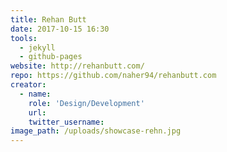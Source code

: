 ```yaml
---
title: Rehan Butt
date: 2017-10-15 16:30
tools:
  - jekyll
  - github-pages
website: http://rehanbutt.com/
repo: https://github.com/naher94/rehanbutt.com
creator:
  - name:
    role: 'Design/Development'
    url:
    twitter_username:
image_path: /uploads/showcase-rehn.jpg
---
```

